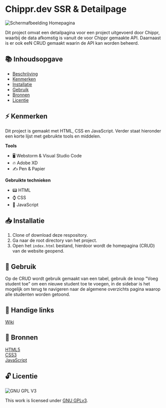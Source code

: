 # Chippr.dev SSR & Detailpage 
![Schermafbeelding Homepagina](assets/images/screenshot-homepage.png)

Dit project omvat een detailpagina voor een project uitgevoerd door Chippr, waarbij de data afkomstig is vanuit de voor Chippr gemaakte API. Daarnaast is er ook eeN CRUD gemaakt waarin de API kan worden beheerd.



## 📚 Inhoudsopgave

* [Beschrijving](#beschrijving)
* [Kenmerken](#kenmerken)
* [Installatie](#installatie)
* [Gebruik](#gebruik)
* [Bronnen](#bronnen)
* [Licentie](#licentie)

## ⚡ Kenmerken
Dit project is gemaakt met HTML, CSS en JavaScript. Verder staat hieronder een korte lijst met gebruikte tools en middelen.

**Tools**

- 🖥️ Webstorm & Visual Studio Code
- 🔥 Adobe XD
- ✍ Pen & Papier

**Gebruikte technieken**

- 📟 HTML
- ⌚ CSS
- 📲 JavaScript

## 📥 Installatie

1. Clone of download deze respository.
2. Ga naar de root directory van het project.
3. Open het `index.html` bestand, hierdoor wordt de homepagina (CRUD) van de website geopend.

## 🔨 Gebruik

Op de CRUD wordt gebruik gemaakt van een tabel, gebruik de knop "Voeg student toe" om een nieuwe student toe te voegen, in de sidebar is het mogelijk om terug te navigeren naar de algemene overzichts pagina waarop alle studenten worden getoond.

## 🔗 Handige links

[Wiki](https://github.com/boudewijnbout/the-startup-chipper.dev/wiki)

## 📖 Bronnen
[HTML5](https://www.w3schools.com/html/)
<br>
[CSS3](https://www.w3schools.com/css/)
<br>
[JavaScript](https://www.w3schools.com/js/)

## 🔓 Licentie

![GNU GPL V3](https://www.gnu.org/graphics/gplv3-127x51.png)

This work is licensed under [GNU GPLv3](./LICENSE).
